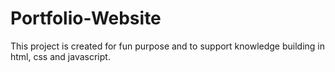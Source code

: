 # Portfolio-Website
This project is created for fun purpose and to support knowledge building in html, css and javascript.

